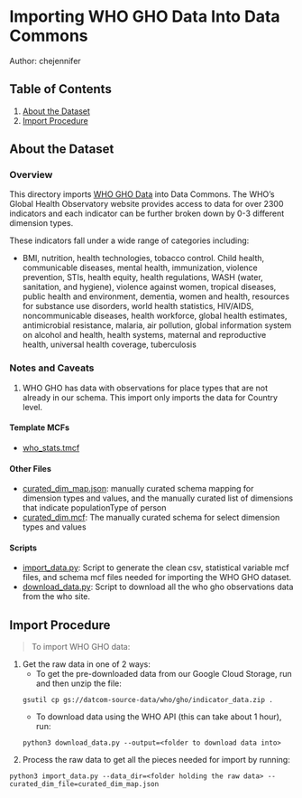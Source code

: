 # Importing WHO GHO Data Into Data Commons

Author: chejennifer

## Table of Contents

1. [About the Dataset](#about-the-dataset)
1. [Import Procedure](#import-procedure)

## About the Dataset

### Overview
This directory imports [WHO GHO Data](https://www.who.int/data/gho) into Data Commons. The WHO’s Global Health Observatory website provides access to data for over 2300 indicators and each indicator can be further broken down by 0-3 different dimension types. 

These indicators fall under a wide range of categories including: 
- BMI, nutrition, health technologies, tobacco control. Child health, communicable diseases, mental health, immunization, violence prevention, STIs, health equity, health regulations, WASH (water, sanitation, and hygiene), violence against women, tropical diseases, public health and environment, dementia, women and health, resources for substance use disorders, world health statistics, HIV/AIDS, noncommunicable diseases, health workforce, global health estimates, antimicrobial resistance, malaria, air pollution, global information system on alcohol and health, health systems, maternal and reproductive health, universal health coverage, tuberculosis

### Notes and Caveats
1. WHO GHO has data with observations for place types that are not already in our schema. This import only imports the data for Country level.

#### Template MCFs
- [who_stats.tmcf](who_stats.tmcf)

#### Other Files
- [curated_dim_map.json](curated_dim_map.json): manually curated schema mapping for dimension types and values, and the manually curated list of dimensions that indicate populationType of person
- [curated_dim.mcf](curated_dim.mcf): The manually curated schema for select dimension types and values
#### Scripts
- [import_data.py](import_data.py): Script to generate the clean csv, statistical variable mcf files, and schema mcf files needed for importing the WHO GHO dataset.
- [download_data.py](download_data.py): Script to download all the who gho observations data from the who site.
## Import Procedure

>To import WHO GHO data:
1. Get the raw data in one of 2 ways:
    - To get the pre-downloaded data from our Google Cloud Storage, run and then unzip the file:
     ```
     gsutil cp gs://datcom-source-data/who/gho/indicator_data.zip .
     ```
    - To download data using the WHO API (this can take about 1 hour), run:
     ```
     python3 download_data.py --output=<folder to download data into>
     ```
2. Process the raw data to get all the pieces needed for import by running:
```
python3 import_data.py --data_dir=<folder holding the raw data> --curated_dim_file=curated_dim_map.json
```